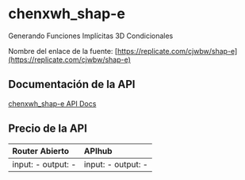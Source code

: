 # chenxwh_shap-e

Generando Funciones Implícitas 3D Condicionales

Nombre del enlace de la fuente: [https://replicate.com/cjwbw/shap-e](https://replicate.com/cjwbw/shap-e)

## Documentación de la API

[chenxwh_shap-e API Docs](../apis/es/chenxwh_shap-e.md)

## Precio de la API

| Router Abierto | APIhub |
|:---|:---|
| input: - output: - | input: - output: - |
